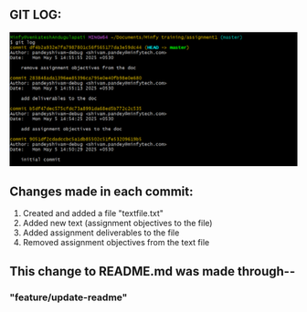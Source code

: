 ## GIT LOG:

![alt text](image.png)

## Changes made in each commit:

1. Created and added a file "textfile.txt" 
2. Added new text (assignment objectives to the file)
3. Added assignment deliverables to the file
4. Removed assignment objectives from the text file

## This change to README.md was made through--
### "feature/update-readme"